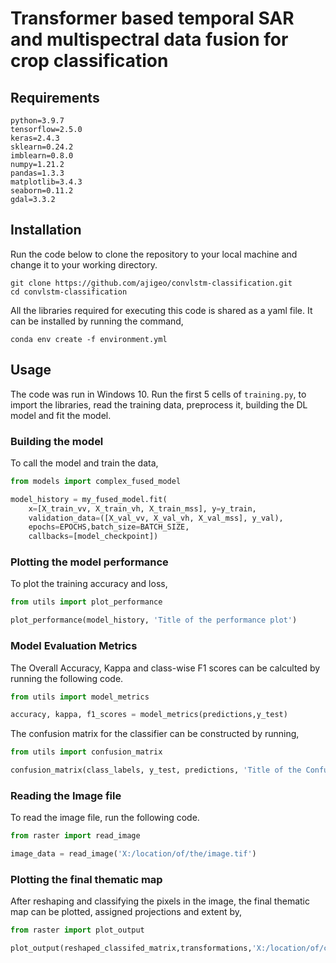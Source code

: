 # Transformer based temporal SAR and multispectral data fusion for crop classification

## Requirements
```
python=3.9.7
tensorflow=2.5.0
keras=2.4.3
sklearn=0.24.2
imblearn=0.8.0
numpy=1.21.2
pandas=1.3.3
matplotlib=3.4.3
seaborn=0.11.2
gdal=3.3.2
```
## Installation

Run the code below to clone the repository to your local machine and change it to your working directory.
```
git clone https://github.com/ajigeo/convlstm-classification.git
cd convlstm-classification
```

All the libraries required for executing this code is shared as a yaml file. It can be installed by running the command,
```
conda env create -f environment.yml
```

## Usage
The code was run in Windows 10.
Run the first 5 cells of `training.py`, to import the libraries, read the training data, preprocess it, building the DL model and fit the model.

### Building the model
To call the model and train the data,
```python
from models import complex_fused_model

model_history = my_fused_model.fit(
	x=[X_train_vv, X_train_vh, X_train_mss], y=y_train,
	validation_data=([X_val_vv, X_val_vh, X_val_mss], y_val),
	epochs=EPOCHS,batch_size=BATCH_SIZE,
    callbacks=[model_checkpoint])
```  
### Plotting the model performance
To plot the training accuracy and loss,
```python
from utils import plot_performance

plot_performance(model_history, 'Title of the performance plot')
```

### Model Evaluation Metrics
The Overall Accuracy, Kappa and class-wise F1 scores can be calculted by running the following code.
```python
from utils import model_metrics

accuracy, kappa, f1_scores = model_metrics(predictions,y_test)
```

The confusion matrix for the classifier can be constructed by running,
```python
from utils import confusion_matrix

confusion_matrix(class_labels, y_test, predictions, 'Title of the Confusion Matrix')
```

###  Reading the Image file
To read the image file, run the following code.
```python
from raster import read_image

image_data = read_image('X:/location/of/the/image.tif')
```

### Plotting the final thematic map
After reshaping and classifying the pixels in the image, the final thematic map can be plotted, assigned projections and extent by,
```python
from raster import plot_output

plot_output(reshaped_classifed_matrix,transformations,'X:/location/of/classifed_map.tif')
```


